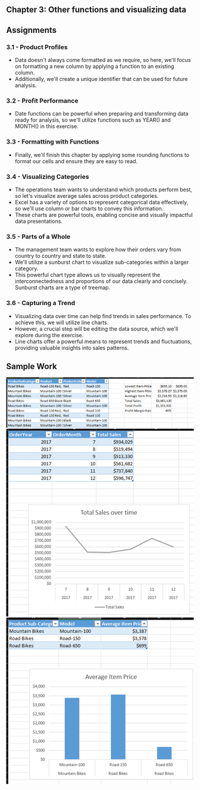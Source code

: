 ## Chapter 3: Other functions and visualizing data

## Assignments
### 3.1 - Product Profiles
- Data doesn't always come formatted as we require, so here, we'll focus on formatting a new column by applying a function to an existing column.
- Additionally, we'll create a unique identifier that can be used for future analysis.

### 3.2 - Profit Performance
- Date functions can be powerful when preparing and transforming data ready for analysis, so we'll utilize functions such as YEAR() and MONTH() in this exercise.

### 3.3 - Formatting with Functions
- Finally, we'll finish this chapter by applying some rounding functions to format our cells and ensure they are easy to read.

### 3.4 - Visualizing Categories
- The operations team wants to understand which products perform best, so let's visualize average sales across product categories.
- Excel has a variety of options to represent categorical data effectively, so we'll use column or bar charts to convey this information.
- These charts are powerful tools, enabling concise and visually impactful data presentations.

### 3.5 - Parts of a Whole
- The management team wants to explore how their orders vary from country to country and state to state.
- We'll utilize a sunburst chart to visualize sub-categories within a larger category.
- This powerful chart type allows us to visually represent the interconnectedness and proportions of our data clearly and concisely. Sunburst charts are a type of treemap.

### 3.6 - Capturing a Trend
- Visualizing data over time can help find trends in sales performance. To achieve this, we will utilize line charts.
- However, a crucial step will be editing the data source, which we'll explore during the exercise.
- Line charts offer a powerful means to represent trends and fluctuations, providing valuable insights into sales patterns.

## Sample Work
![Formatting Example](https://github.com/haileyrthomas01/datacamp-excel-fundamentals/blob/main/introduction-to-excel/chapter3/Screenshot%202025-04-07%20141138.png)
![Formatting Example](https://github.com/haileyrthomas01/datacamp-excel-fundamentals/blob/main/introduction-to-excel/chapter3/Screenshot%202025-04-07%20141124.png)
![Formatting Example](https://github.com/haileyrthomas01/datacamp-excel-fundamentals/blob/main/introduction-to-excel/chapter3/Screenshot%202025-04-07%20141146.png)

